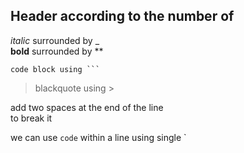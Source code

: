 ## Header according to the number of #
_italic_ surrounded by _  
**bold** surrounded by **
```
code block using ```
```
> blackquote using >

add two spaces at the end of the line  
to break it

we can use `code` within a line using single `